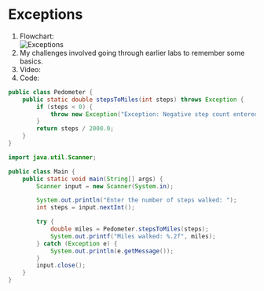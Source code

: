 # Exceptions

1. Flowchart:   
![Exceptions](https://github.com/user-attachments/assets/51c84f3c-c86e-4893-8a28-860a930aa7ba)
2. My challenges involved going through earlier labs to remember some basics.
3. Video: 
4. Code:
```java
public class Pedometer {
    public static double stepsToMiles(int steps) throws Exception {
        if (steps < 0) {
            throw new Exception("Exception: Negative step count entered.");
        }
        return steps / 2000.0;
    }
}

import java.util.Scanner;

public class Main {
    public static void main(String[] args) {
        Scanner input = new Scanner(System.in);

        System.out.println("Enter the number of steps walked: ");
        int steps = input.nextInt();

        try {
            double miles = Pedometer.stepsToMiles(steps);
            System.out.printf("Miles walked: %.2f", miles);
        } catch (Exception e) {
            System.out.println(e.getMessage());
        }
        input.close();
    }
}
```
